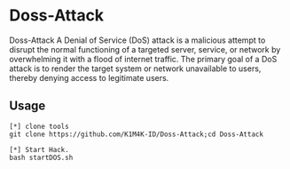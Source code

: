# Doss-Attack
Doss-Attack A Denial of Service (DoS) attack is a malicious attempt to disrupt the normal functioning of a targeted server, service, or network by overwhelming it with a flood of internet traffic. The primary goal of a DoS attack is to render the target system or network unavailable to users, thereby denying access to legitimate users.

## Usage
```
[*] clone tools
git clone https://github.com/K1M4K-ID/Doss-Attack;cd Doss-Attack

[*] Start Hack.
bash startDOS.sh
```
